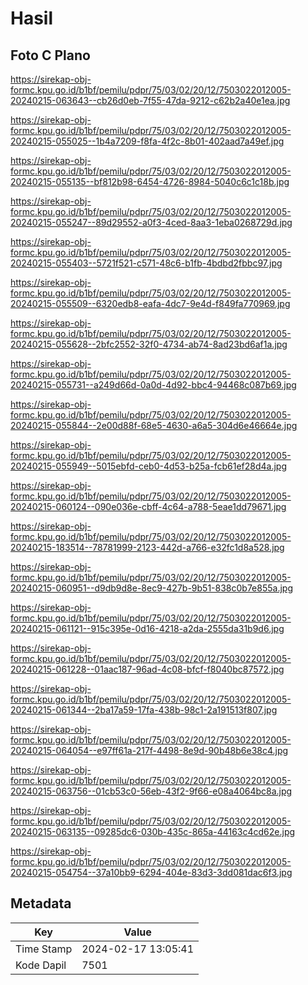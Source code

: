 # Hasil

## Foto C Plano

https://sirekap-obj-formc.kpu.go.id/b1bf/pemilu/pdpr/75/03/02/20/12/7503022012005-20240215-063643--cb26d0eb-7f55-47da-9212-c62b2a40e1ea.jpg

https://sirekap-obj-formc.kpu.go.id/b1bf/pemilu/pdpr/75/03/02/20/12/7503022012005-20240215-055025--1b4a7209-f8fa-4f2c-8b01-402aad7a49ef.jpg

https://sirekap-obj-formc.kpu.go.id/b1bf/pemilu/pdpr/75/03/02/20/12/7503022012005-20240215-055135--bf812b98-6454-4726-8984-5040c6c1c18b.jpg

https://sirekap-obj-formc.kpu.go.id/b1bf/pemilu/pdpr/75/03/02/20/12/7503022012005-20240215-055247--89d29552-a0f3-4ced-8aa3-1eba0268729d.jpg

https://sirekap-obj-formc.kpu.go.id/b1bf/pemilu/pdpr/75/03/02/20/12/7503022012005-20240215-055403--5721f521-c571-48c6-b1fb-4bdbd2fbbc97.jpg

https://sirekap-obj-formc.kpu.go.id/b1bf/pemilu/pdpr/75/03/02/20/12/7503022012005-20240215-055509--6320edb8-eafa-4dc7-9e4d-f849fa770969.jpg

https://sirekap-obj-formc.kpu.go.id/b1bf/pemilu/pdpr/75/03/02/20/12/7503022012005-20240215-055628--2bfc2552-32f0-4734-ab74-8ad23bd6af1a.jpg

https://sirekap-obj-formc.kpu.go.id/b1bf/pemilu/pdpr/75/03/02/20/12/7503022012005-20240215-055731--a249d66d-0a0d-4d92-bbc4-94468c087b69.jpg

https://sirekap-obj-formc.kpu.go.id/b1bf/pemilu/pdpr/75/03/02/20/12/7503022012005-20240215-055844--2e00d88f-68e5-4630-a6a5-304d6e46664e.jpg

https://sirekap-obj-formc.kpu.go.id/b1bf/pemilu/pdpr/75/03/02/20/12/7503022012005-20240215-055949--5015ebfd-ceb0-4d53-b25a-fcb61ef28d4a.jpg

https://sirekap-obj-formc.kpu.go.id/b1bf/pemilu/pdpr/75/03/02/20/12/7503022012005-20240215-060124--090e036e-cbff-4c64-a788-5eae1dd79671.jpg

https://sirekap-obj-formc.kpu.go.id/b1bf/pemilu/pdpr/75/03/02/20/12/7503022012005-20240215-183514--78781999-2123-442d-a766-e32fc1d8a528.jpg

https://sirekap-obj-formc.kpu.go.id/b1bf/pemilu/pdpr/75/03/02/20/12/7503022012005-20240215-060951--d9db9d8e-8ec9-427b-9b51-838c0b7e855a.jpg

https://sirekap-obj-formc.kpu.go.id/b1bf/pemilu/pdpr/75/03/02/20/12/7503022012005-20240215-061121--915c395e-0d16-4218-a2da-2555da31b9d6.jpg

https://sirekap-obj-formc.kpu.go.id/b1bf/pemilu/pdpr/75/03/02/20/12/7503022012005-20240215-061228--01aac187-96ad-4c08-bfcf-f8040bc87572.jpg

https://sirekap-obj-formc.kpu.go.id/b1bf/pemilu/pdpr/75/03/02/20/12/7503022012005-20240215-061344--2ba17a59-17fa-438b-98c1-2a191513f807.jpg

https://sirekap-obj-formc.kpu.go.id/b1bf/pemilu/pdpr/75/03/02/20/12/7503022012005-20240215-064054--e97ff61a-217f-4498-8e9d-90b48b6e38c4.jpg

https://sirekap-obj-formc.kpu.go.id/b1bf/pemilu/pdpr/75/03/02/20/12/7503022012005-20240215-063756--01cb53c0-56eb-43f2-9f66-e08a4064bc8a.jpg

https://sirekap-obj-formc.kpu.go.id/b1bf/pemilu/pdpr/75/03/02/20/12/7503022012005-20240215-063135--09285dc6-030b-435c-865a-44163c4cd62e.jpg

https://sirekap-obj-formc.kpu.go.id/b1bf/pemilu/pdpr/75/03/02/20/12/7503022012005-20240215-054754--37a10bb9-6294-404e-83d3-3dd081dac6f3.jpg


## Metadata

| Key        | Value               |
| ---------- | ------------------- |
| Time Stamp | 2024-02-17 13:05:41 |
| Kode Dapil | 7501                |



